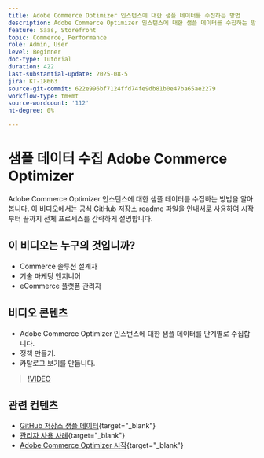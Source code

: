 ```yaml
---
title: Adobe Commerce Optimizer 인스턴스에 대한 샘플 데이터를 수집하는 방법
description: Adobe Commerce Optimizer 인스턴스에 대한 샘플 데이터를 수집하는 방법을 알아봅니다.
feature: Saas, Storefront
topic: Commerce, Performance
role: Admin, User
level: Beginner
doc-type: Tutorial
duration: 422
last-substantial-update: 2025-08-5
jira: KT-18663
source-git-commit: 622e996bf7124ffd74fe9db81b0e47ba65ae2279
workflow-type: tm+mt
source-wordcount: '112'
ht-degree: 0%

---
```


# 샘플 데이터 수집 Adobe Commerce Optimizer

Adobe Commerce Optimizer 인스턴스에 대한 샘플 데이터를 수집하는 방법을 알아봅니다. 이 비디오에서는 공식 GitHub 저장소 readme 파일을 안내서로 사용하여 시작부터 끝까지 전체 프로세스를 간략하게 설명합니다.

## 이 비디오는 누구의 것입니까?

* Commerce 솔루션 설계자
* 기술 마케팅 엔지니어
* eCommerce 플랫폼 관리자

## 비디오 콘텐츠

* Adobe Commerce Optimizer 인스턴스에 대한 샘플 데이터를 단계별로 수집합니다.
* 정책 만들기.
* 카탈로그 보기를 만듭니다.

>[!VIDEO](https://video.tv.adobe.com/v/3470472?learn=on&enablevpops)

## 관련 컨텐츠

* [GitHub 저장소 샘플 데이터](https://github.com/adobe-commerce/aco-sample-catalog-data-ingestion){target="_blank"}
* [관리자 사용 사례](https://experienceleague.adobe.com/ko/docs/commerce/optimizer/use-case/admin-use-case){target="_blank"}
* [Adobe Commerce Optimizer 시작](https://experienceleague.adobe.com/ko/docs/commerce/optimizer/get-started){target="_blank"}

